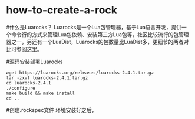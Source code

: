 # how-to-create-a-rock

#什么是Luarocks？
Luarocks是一个Lua包管理器，基于Lua语言开发，提供一个命令行的方式来管理Lua包依赖、安装第三方Lua包等，社区比较流行的包管理器之一，另还有一个LuaDist，Luarocks的包数量比LuaDist多，更细节的两者对比可参阅这里。

#源码安装部署Luarocks
```
wget https://luarocks.org/releases/luarocks-2.4.1.tar.gz
tar -zxvf luarocks-2.4.1.tar.gz
cd luarocks-2.4.1
./configure
make build && make install
cd ..
```

#创建.rockspec文件
环境安装好之后，

#

#
